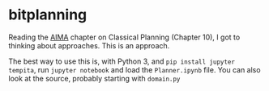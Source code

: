 # bitplanning

Reading the [AIMA](http://aima.cs.berkeley.edu/) chapter on Classical Planning (Chapter 10), I got to thinking about approaches.  This is an approach.

The best way to use this is, with Python 3, and `pip install jupyter tempita`, run `jupyter notebook` and load the `Planner.ipynb` file.  You can also look at the source, probably starting with `domain.py`
